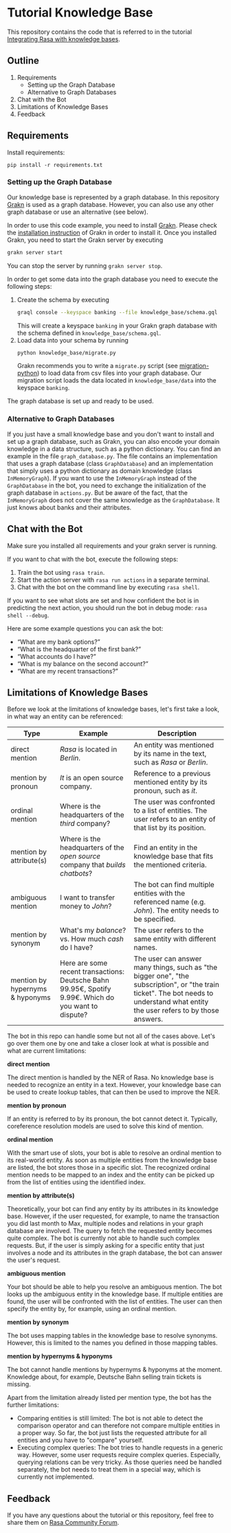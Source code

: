 # Tutorial Knowledge Base

This repository contains the code that is referred to in the tutorial 
[Integrating Rasa with knowledge bases](https://blog.rasa.com/integrating-rasa-with-knowledge-bases/).

## Outline

1. Requirements
   * Setting up the Graph Database
   * Alternative to Graph Databases  
2. Chat with the Bot
3. Limitations of Knowledge Bases
4. Feedback


## Requirements

Install requirements:
```
pip install -r requirements.txt
```

### Setting up the Graph Database

Our knowledge base is represented by a graph database.
In this repository [Grakn](https://grakn.ai/) is used as a graph database.
However, you can also use any other graph database or use an alternative (see below).

In order to use this code example, you need to install [Grakn](https://grakn.ai/).
Please check the [installation instruction](https://dev.grakn.ai/docs/running-grakn/install-and-run)
of Grakn in order to install it.
Once you installed Grakn, you need to start the Grakn server by executing
```bash
grakn server start
```
You can stop the server by running `grakn server stop`.

In order to get some data into the graph database you need to execute the following steps:
1. Create the schema by executing 
    ```bash
    graql console --keyspace banking --file knowledge_base/schema.gql
    ```
    This will create a keyspace `banking` in your Grakn graph database with the schema defined in `knowledge_base/schema.gql`.
2. Load data into your schema by running 
    ```bash
    python knowledge_base/migrate.py
    ```
    Grakn recommends you to write a `migrate.py` script 
    (see [migration-python](https://dev.grakn.ai/docs/examples/phone-calls-migration-python))
    to load data from csv files into your graph database.
    Our migration script loads the data located in `knowledge_base/data` into the keyspace `banking`.

The graph database is set up and ready to be used.

### Alternative to Graph Databases

If you just have a small knowledge base and you don't want to install and set up a graph database, such as Grakn,
you can also encode your domain knowledge in a data structure, such as a python dictionary.
You can find an example in the file `graph_database.py`.
The file contains an implementation that uses a graph database (class `GraphDatabase`) and an implementation
that simply uses a python dictionary as domain knowledge (class `InMemoryGraph`).
If you want to use the `InMemoryGraph` instead of the `GraphDatabase` in the bot, you need to exchange the
initialization of the graph database in `actions.py`.
But be aware of the fact, that the `InMemoryGraph` does not cover the same knowledge as the `GraphDatabase`.
It just knows about banks and their attributes.


## Chat with the Bot

Make sure you installed all requirements and your grakn server is running.

If you want to chat with the bot, execute the following steps:
1. Train the bot using `rasa train`.
2. Start the action server with `rasa run actions` in a separate terminal.
3. Chat with the bot on the command line by executing `rasa shell`.

If you want to see what slots are set and how confident the bot is in predicting the next action, you should run 
the bot in debug mode: `rasa shell --debug`.

Here are some example questions you can ask the bot:
- “What are my bank options?”
- “What is the headquarter of the first bank?”
- “What accounts do I have?” 
- “What is my balance on the second account?” 
- “What are my recent transactions?”


## Limitations of Knowledge Bases

Before we look at the limitations of knowledge bases, let's first take a look, in what way an entity can be referenced:

| Type                            | Example                                                                                               | Description                                                                                                                                                                        |
|---------------------------------|-------------------------------------------------------------------------------------------------------|------------------------------------------------------------------------------------------------------------------------------------------------------------------------------------|
| direct mention                  | _Rasa_ is located in _Berlin_.                                                                        | An entity was mentioned by its name in the text, such as _Rasa_ or _Berlin_.                                                                                                       |
| mention by pronoun              | _It_ is an open source company.                                                                       | Reference to a previous mentioned entity by its pronoun, such as _it_.                                                                                                             |
| ordinal mention                 | Where is the headquarters of the _third_ company?                                                     | The user was confronted to a list of entities. The user refers to an entity of that list by its position.                                                                          |
| mention by attribute(s)         | Where is the headquarters of the _open source_ company that _builds chatbots_?                        | Find an entity in the knowledge base that fits the mentioned criteria.                                                                                                             |                                                                                 
| ambiguous mention               | I want to transfer money to _John_?                                                                   | The bot can find multiple entities with the referenced name (e.g. _John_). The entity needs to be specified.                                                                       |                                                                                 
| mention by synonym              | What's my _balance_? vs. How much _cash_ do I have?                                                   | The user refers to the same entity with different names.                                                                                                                           |                                                                                 
| mention by hypernyms & hyponyms | Here are some recent transactions: Deutsche Bahn 99.95€, Spotify 9.99€. Which do you want to dispute? | The user can answer many things, such as "the bigger one", "the subscription", or "the train ticket". The bot needs to understand what entity the user refers to by those answers. |                                                                                 

The bot in this repo can handle some but not all of  the cases above.
Let's go over them one by one and take a closer look at what is possible and what are current limitations:

**direct mention**

The direct mention is handled by the NER of Rasa.
No knowledge base is needed to recognize an entity in a text.
However, your knowledge base can be used to create lookup tables, that can then be used to improve the NER.

**mention by pronoun**

If an entity is referred to by its pronoun, the bot cannot detect it.
Typically, coreference resolution models are used to solve this kind of mention.

**ordinal mention**

With the smart use of slots, your bot is able to resolve an ordinal mention to its real-world entity.
As soon as multiple entities from the knowledge base are listed, the bot stores those in a specific slot.
The recognized ordinal mention needs to be mapped to an index and the entity can be picked up from the list of entities using the identified index.

**mention by attribute(s)**

Theoretically, your bot can find any entity by its attributes in its knowledge base.
However, if the user requested, for example, to name the transaction you did last month to Max, multiple nodes and
relations in your graph database are involved.
The query to fetch the requested entity becomes quite complex.
The bot is currently not able to handle such complex requests.
But, if the user is simply asking for a specific entity that just involves a node and its attributes in the graph database,
the bot can answer the user's request.

**ambiguous mention**

Your bot should be able to help you resolve an ambiguous mention.
The bot looks up the ambiguous entity in the knowledge base.
If multiple entities are found, the user will be confronted with the list of entities.
The user can then specify the entity by, for example, using an ordinal mention.

**mention by synonym**

The bot uses mapping tables in the knowledge base to resolve synonyms. 
However, this is limited to the names you defined in those mapping tables.

**mention by hypernyms & hyponyms**

The bot cannot handle mentions by hypernyms & hyponyms at the moment.
Knowledge about, for example, Deutsche Bahn selling train tickets is missing.


Apart from the limitation already listed per mention type, the bot has the further limitations:
* Comparing entities is still limited: The bot is not able to detect the comparison operator and can therefore not compare multiple entities in a proper way. So far, the bot just lists the requested attribute for all entities and you have to "compare" yourself.
* Executing complex queries: The bot tries to handle requests in a generic way. However, some user requests require complex queries. Especially, querying relations can be very tricky. As those queries need be handled separately, the bot needs to treat them in a special way, which is currently not implemented.


## Feedback

If you have any questions about the tutorial or this repository, feel free to share them on [Rasa Community Forum](https://forum.rasa.com/).
